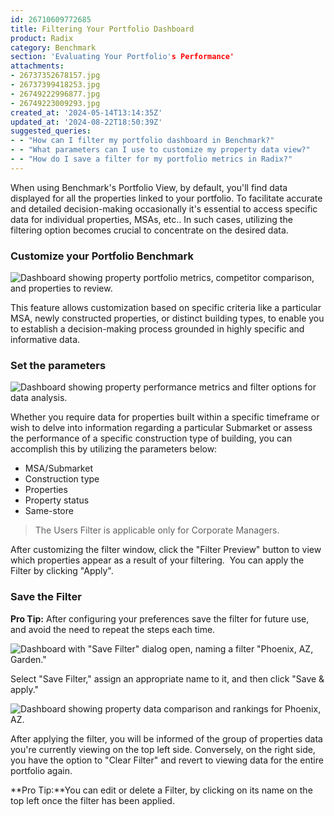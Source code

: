 ```yaml
---
id: 26710609772685
title: Filtering Your Portfolio Dashboard
product: Radix
category: Benchmark
section: 'Evaluating Your Portfolio's Performance'
attachments:
- 26737352678157.jpg
- 26737399418253.jpg
- 26749222996877.jpg
- 26749223009293.jpg
created_at: '2024-05-14T13:14:35Z'
updated_at: '2024-08-22T18:50:39Z'
suggested_queries:
- - "How can I filter my portfolio dashboard in Benchmark?"
- - "What parameters can I use to customize my property data view?"
- - "How do I save a filter for my portfolio metrics in Radix?"
---
```

When using Benchmark's Portfolio View, by default, you'll find data displayed for all the properties linked to your portfolio. To facilitate accurate and detailed decision-making occasionally it's essential to access specific data for individual properties, MSAs, etc.. In such cases, utilizing the filtering option becomes crucial to concentrate on the desired data.

### Customize your Portfolio Benchmark

![Dashboard showing property portfolio metrics, competitor comparison, and properties to review.](attachments/26737352678157.jpg)

This feature allows customization based on specific criteria like a particular MSA, newly constructed properties, or distinct building types, to enable you to establish a decision-making process grounded in highly specific and informative data.

### Set the parameters

![Dashboard showing property performance metrics and filter options for data analysis.](attachments/26737399418253.jpg)

Whether you require data for properties built within a specific timeframe or wish to delve into information regarding a particular Submarket or assess the performance of a specific construction type of building, you can accomplish this by utilizing the parameters below:

* MSA/Submarket
* Construction type
* Properties
* Property status
* Same-store

> The Users Filter is applicable only for Corporate Managers.

After customizing the filter window, click the "Filter Preview" button to view which properties appear as a result of your filtering.  You can apply the Filter by clicking "Apply".

### Save the Filter

**Pro Tip:** After configuring your preferences save the filter for future use, and avoid the need to repeat the steps each time.

![Dashboard with "Save Filter" dialog open, naming a filter "Phoenix, AZ, Garden."](attachments/26749222996877.jpg)

Select "Save Filter," assign an appropriate name to it, and then click "Save & apply."

![Dashboard showing property data comparison and rankings for Phoenix, AZ.](attachments/26749223009293.jpg)

After applying the filter, you will be informed of the group of properties data you're currently viewing on the top left side. Conversely, on the right side, you have the option to "Clear Filter" and revert to viewing data for the entire portfolio again.

**Pro Tip:**You can edit or delete a Filter, by clicking on its name on the top left once the filter has been applied.